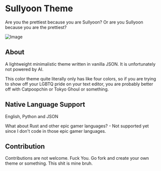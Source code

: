 # Sullyoon Theme

Are you the prettiest because you are Sullyoon? Or are you Sullyoon because you are the prettiest?

![Image](https://github.com/user-attachments/assets/42272805-aa80-4b17-ade6-2499680085a1)

## About

A lightweight minimalistic theme written in vanilla JSON. It is unfortunately not powered by AI.

This color theme quite literally only has like four colors, so if you are trying to show off your LGBTQ pride on your text editor, you are probably better off with Catpoopchin or Tokyo Ghoul or something.

## Native Language Support

English, Python and JSON

What about Rust and other epic gamer languages? - Not supported yet since I don't code in those epic gamer languages.

## Contribution

Contributions are not welcome. Fuck You. Go fork and create your own theme or something. This shit is mine bruh.
